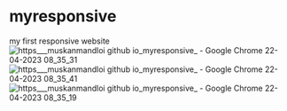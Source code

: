 # myresponsive
my first responsive website
![https___muskanmandloi github io_myresponsive_ - Google Chrome 22-04-2023 08_35_31](https://user-images.githubusercontent.com/54906865/233758643-41ce5714-4008-4541-8b45-1367b4a607f1.png)
![https___muskanmandloi github io_myresponsive_ - Google Chrome 22-04-2023 08_35_41](https://user-images.githubusercontent.com/54906865/233758650-b4a562ec-393d-4643-9c53-3d42b88dae45.png)
![https___muskanmandloi github io_myresponsive_ - Google Chrome 22-04-2023 08_35_19](https://user-images.githubusercontent.com/54906865/233758652-044877fa-07b6-4952-a3c5-c2486aae6dda.png)
